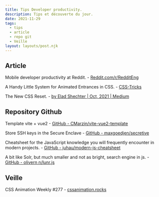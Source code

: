 ```yaml
---
title: Tips Developer productivity.
description: Tips et découverte du jour.
date: 2021-11-29
tags:
  - tips
  - article
  - repo git
  - Veille
layout: layouts/post.njk
---
```


## Article

Mobile developer productivity at Reddit. - [Reddit.com/r/RedditEng](https://www.reddit.com/r/RedditEng/comments/qzoxp0/mobile_developer_productivity_at_reddit/)

A Handy Little System for Animated Entrances in CSS. - [CSS-Tricks](https://css-tricks.com/a-handy-little-system-for-animated-entrances-in-css/)

The New CSS Reset. - [by Elad Shechter | Oct, 2021 | Medium](https://elad.medium.com/the-new-css-reset-53f41f13282e)

## Repository Github

Template vite + vue2 - [GitHub - CMarzin/vite-vue2-template](https://github.com/CMarzin/vite-vue2-template)

Store SSH keys in the Secure Enclave - [GitHub - maxgoedjen/secretive](https://github.com/maxgoedjen/secretive)

Cheatsheet for the JavaScript knowledge you will frequently encounter in modern projects. - [GitHub - juhau/modern-js-cheatsheet](https://github.com/juhau/modern-js-cheatsheet)

A bit like Solr, but much smaller and not as bright, search engine in js. - [GitHub - olivern n/lunr.js](https://github.com/olivernn/lunr.js)

## Veille

CSS Animation Weekly #277 - [cssanimation.rocks](http://weekly.cssanimation.rocks/issues/css-animation-weekly-277-893310?via=twitter-card-webview)

 <!-- Resource around the web on becoming a better programmer, issues 221 - [Better Dev Link ](https://betterdev.link/issues/221) -->


